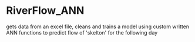 # RiverFlow_ANN
gets data from an excel file, cleans and trains a model using custom written ANN functions to predict flow of 'skelton' for the following day

